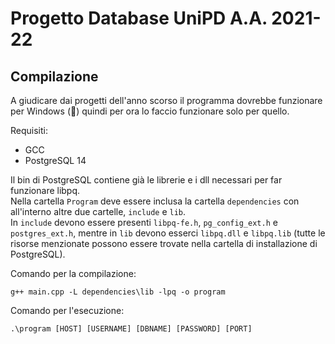 # Progetto Database UniPD A.A. 2021-22

## Compilazione
A giudicare dai progetti dell'anno scorso il programma dovrebbe funzionare per Windows (🤢) quindi per ora lo faccio funzionare solo per quello.

Requisiti:  
- GCC
- PostgreSQL 14  

Il bin di PostgreSQL contiene già le librerie e i dll necessari per far funzionare libpq.  
Nella cartella `Program` deve essere inclusa la cartella `dependencies` con all'interno altre due cartelle, `include` e `lib`.  
In `include` devono essere presenti `libpq-fe.h`, `pg_config_ext.h` e `postgres_ext.h`, mentre in `lib` devono esserci `libpq.dll` e `libpq.lib` (tutte le risorse menzionate possono essere trovate nella cartella di installazione di PostgreSQL).

Comando per la compilazione:
```
g++ main.cpp -L dependencies\lib -lpq -o program
```
Comando per l'esecuzione:
```
.\program [HOST] [USERNAME] [DBNAME] [PASSWORD] [PORT]
``` 


